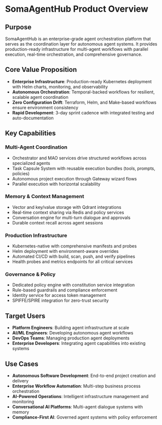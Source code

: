 # SomaAgentHub Product Overview

## Purpose
SomaAgentHub is an enterprise-grade agent orchestration platform that serves as the coordination layer for autonomous agent systems. It provides production-ready infrastructure for multi-agent workflows with parallel execution, real-time orchestration, and comprehensive governance.

## Core Value Proposition
- **Enterprise Infrastructure**: Production-ready Kubernetes deployment with Helm charts, monitoring, and observability
- **Autonomous Orchestration**: Temporal-backed workflows for resilient, scalable agent coordination
- **Zero Configuration Drift**: Terraform, Helm, and Make-based workflows ensure environment consistency
- **Rapid Development**: 3-day sprint cadence with integrated testing and auto-documentation

## Key Capabilities

### Multi-Agent Coordination
- Orchestrator and MAO services drive structured workflows across specialized agents
- Task Capsule System with reusable execution bundles (tools, prompts, policies)
- Autonomous project execution through Gateway wizard flows
- Parallel execution with horizontal scalability

### Memory & Context Management
- Vector and key/value storage with Qdrant integrations
- Real-time context sharing via Redis and policy services
- Conversation engine for multi-turn dialogue and approvals
- Durable context recall across agent sessions

### Production Infrastructure
- Kubernetes-native with comprehensive manifests and probes
- Helm deployment with environment-aware overrides
- Automated CI/CD with build, scan, push, and verify pipelines
- Health probes and metrics endpoints for all critical services

### Governance & Policy
- Dedicated policy engine with constitution service integration
- Rule-based guardrails and compliance enforcement
- Identity service for access token management
- SPIFFE/SPIRE integration for zero-trust security

## Target Users
- **Platform Engineers**: Building agent infrastructure at scale
- **AI/ML Engineers**: Developing autonomous agent workflows
- **DevOps Teams**: Managing production agent deployments
- **Enterprise Developers**: Integrating agent capabilities into existing systems

## Use Cases
- **Autonomous Software Development**: End-to-end project creation and delivery
- **Enterprise Workflow Automation**: Multi-step business process orchestration
- **AI-Powered Operations**: Intelligent infrastructure management and monitoring
- **Conversational AI Platforms**: Multi-agent dialogue systems with memory
- **Compliance-First AI**: Governed agent systems with policy enforcement